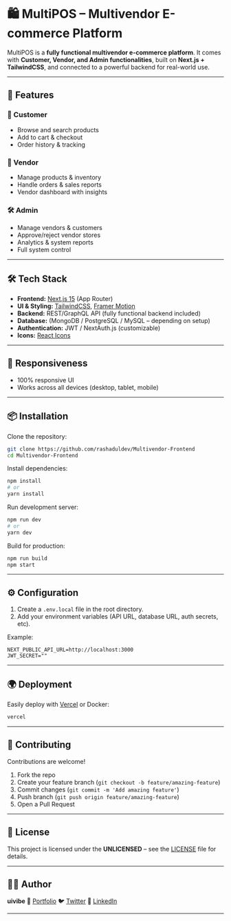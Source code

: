 # 🛍️ MultiPOS – Multivendor E-commerce Platform

MultiPOS is a **fully functional multivendor e-commerce platform**.
It comes with **Customer, Vendor, and Admin functionalities**, built on **Next.js + TailwindCSS**, and connected to a powerful backend for real-world use.

---

## 🚀 Features

### 👤 Customer

* Browse and search products
* Add to cart & checkout
* Order history & tracking

### 🏪 Vendor

* Manage products & inventory
* Handle orders & sales reports
* Vendor dashboard with insights

### 🛠️ Admin

* Manage vendors & customers
* Approve/reject vendor stores
* Analytics & system reports
* Full system control

---

## 🛠️ Tech Stack

* **Frontend:** [Next.js 15](https://nextjs.org/) (App Router)
* **UI & Styling:** [TailwindCSS](https://tailwindcss.com/), [Framer Motion](https://www.framer.com/motion/)
* **Backend:** REST/GraphQL API (fully functional backend included)
* **Database:** (MongoDB / PostgreSQL / MySQL – depending on setup)
* **Authentication:** JWT / NextAuth.js (customizable)
* **Icons:** [React Icons](https://react-icons.github.io/react-icons/)

---

## 📱 Responsiveness

* 100% responsive UI
* Works across all devices (desktop, tablet, mobile)

---

## 📦 Installation

Clone the repository:

```bash
git clone https://github.com/rashaduldev/Multivendor-Frontend
cd Multivendor-Frontend
```

Install dependencies:

```bash
npm install
# or
yarn install
```

Run development server:

```bash
npm run dev
# or
yarn dev
```

Build for production:

```bash
npm run build
npm start
```

---

## ⚙️ Configuration

1. Create a `.env.local` file in the root directory.
2. Add your environment variables (API URL, database URL, auth secrets, etc).

Example:

```env
NEXT_PUBLIC_API_URL=http://localhost:3000
JWT_SECRET=""
```

---

## 🌍 Deployment

Easily deploy with [Vercel](https://vercel.com/) or Docker:

```bash
vercel
```

---

## 🤝 Contributing

Contributions are welcome!

1. Fork the repo
2. Create your feature branch (`git checkout -b feature/amazing-feature`)
3. Commit changes (`git commit -m 'Add amazing feature'`)
4. Push branch (`git push origin feature/amazing-feature`)
5. Open a Pull Request

---

## 📄 License

This project is licensed under the **UNLICENSED** – see the [LICENSE](LICENSE) file for details.

---

## 👨‍💻 Author

**uivibe**
🔗 [Portfolio](https://uivibe.me)
🐦 [Twitter](https://twitter.com/uivibe)
💼 [LinkedIn](https://linkedin.com/in/uivibe)

---

